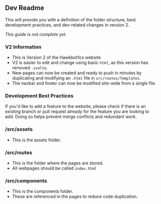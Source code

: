 ## Dev Readme

This will provide you with a definition of the folder structure, best development practices, and dev-related changes in version 2.

*This guide is not complete yet.*

### V2 Information

-   This is Version 2 of the Hawkbot1cs website
-   V2 is easier to edit and change using basic `html`, as this version has removed `.svelte`.
-   New pages can now be created and ready to push in minutes by duplicating and modifying an `.html` file in `src/routes/Templates`.
-   The navbar and footer can now be modified site-wide from a single file.

### Development Best Practices

If you'd like to add a feature to the website, please check if there is an existing branch or pull request already for the feature you are looking to add. Doing so helps prevent merge conflicts and redundant work.

### /src/assets

-   This is the assets folder.

### /src/routes

-   This is the folder where the pages are stored.
-   All webpages should be called  `index.html `


### /src/components

-   This is the components folder.
-   These are referenced in the pages to reduce code duplication.
